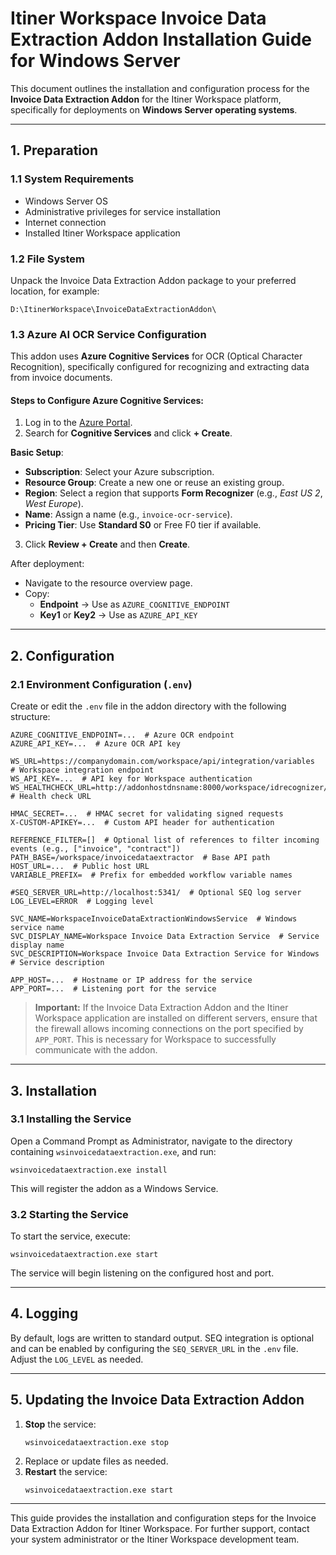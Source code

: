 # Itiner Workspace Invoice Data Extraction Addon Installation Guide for Windows Server

This document outlines the installation and configuration process for the **Invoice Data Extraction Addon** for the Itiner Workspace platform, specifically for deployments on **Windows Server operating systems**.

---

## 1. Preparation

### 1.1 System Requirements
- Windows Server OS
- Administrative privileges for service installation
- Internet connection
- Installed Itiner Workspace application

### 1.2 File System
Unpack the Invoice Data Extraction Addon package to your preferred location, for example:
```
D:\ItinerWorkspace\InvoiceDataExtractionAddon\
```

### 1.3 Azure AI OCR Service Configuration

This addon uses **Azure Cognitive Services** for OCR (Optical Character Recognition), specifically configured for recognizing and extracting data from invoice documents.

#### Steps to Configure Azure Cognitive Services:

1. Log in to the [Azure Portal](https://portal.azure.com/).
2. Search for **Cognitive Services** and click **+ Create**.

**Basic Setup**:
- **Subscription**: Select your Azure subscription.
- **Resource Group**: Create a new one or reuse an existing group.
- **Region**: Select a region that supports **Form Recognizer** (e.g., *East US 2*, *West Europe*).
- **Name**: Assign a name (e.g., `invoice-ocr-service`).
- **Pricing Tier**: Use **Standard S0** or Free F0 tier if available.

3. Click **Review + Create** and then **Create**.

After deployment:
- Navigate to the resource overview page.
- Copy:
  - **Endpoint** → Use as `AZURE_COGNITIVE_ENDPOINT`
  - **Key1** or **Key2** → Use as `AZURE_API_KEY`

---

## 2. Configuration

### 2.1 Environment Configuration (`.env`)

Create or edit the `.env` file in the addon directory with the following structure:

```env
AZURE_COGNITIVE_ENDPOINT=...  # Azure OCR endpoint
AZURE_API_KEY=...  # Azure OCR API key

WS_URL=https://companydomain.com/workspace/api/integration/variables  # Workspace integration endpoint
WS_API_KEY=...  # API key for Workspace authentication
WS_HEALTHCHECK_URL=http://addonhostdnsname:8000/workspace/idrecognizer/healthcheck  # Health check URL

HMAC_SECRET=...  # HMAC secret for validating signed requests
X-CUSTOM-APIKEY=...  # Custom API header for authentication

REFERENCE_FILTER=[]  # Optional list of references to filter incoming events (e.g., ["invoice", "contract"]) 
PATH_BASE=/workspace/invoicedataextractor  # Base API path
HOST_URL=...  # Public host URL
VARIABLE_PREFIX=  # Prefix for embedded workflow variable names

#SEQ_SERVER_URL=http://localhost:5341/  # Optional SEQ log server
LOG_LEVEL=ERROR  # Logging level

SVC_NAME=WorkspaceInvoiceDataExtractionWindowsService  # Windows service name
SVC_DISPLAY_NAME=Workspace Invoice Data Extraction Service  # Service display name
SVC_DESCRIPTION=Workspace Invoice Data Extraction Service for Windows  # Service description

APP_HOST=...  # Hostname or IP address for the service
APP_PORT=...  # Listening port for the service
```

> **Important:** If the Invoice Data Extraction Addon and the Itiner Workspace application are installed on different servers, ensure that the firewall allows incoming connections on the port specified by `APP_PORT`. This is necessary for Workspace to successfully communicate with the addon.

---

## 3. Installation

### 3.1 Installing the Service

Open a Command Prompt as Administrator, navigate to the directory containing `wsinvoicedataextraction.exe`, and run:

```
wsinvoicedataextraction.exe install
```

This will register the addon as a Windows Service.

### 3.2 Starting the Service

To start the service, execute:

```
wsinvoicedataextraction.exe start
```

The service will begin listening on the configured host and port.

---

## 4. Logging

By default, logs are written to standard output. SEQ integration is optional and can be enabled by configuring the `SEQ_SERVER_URL` in the `.env` file. Adjust the `LOG_LEVEL` as needed.

---

## 5. Updating the Invoice Data Extraction Addon

1. **Stop** the service:
   ```
   wsinvoicedataextraction.exe stop
   ```
2. Replace or update files as needed.
3. **Restart** the service:
   ```
   wsinvoicedataextraction.exe start
   ```

---

This guide provides the installation and configuration steps for the Invoice Data Extraction Addon for Itiner Workspace. For further support, contact your system administrator or the Itiner Workspace development team.
